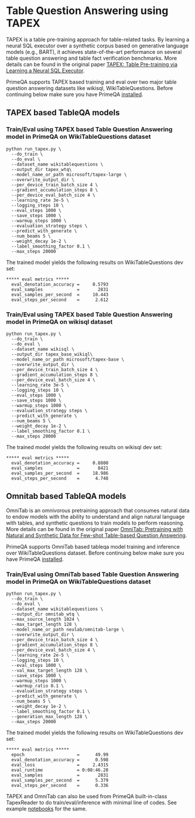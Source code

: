 # Table Question Answering using TAPEX

TAPEX is a table pre-training approach for table-related tasks. By learning a neural SQL executor over a synthetic corpus based on generative language models (e.g., BART), it achieves state-of-the-art performance on several table question answering and table fact verification benchmarks. More details can be found in the original paper [TAPEX: Table Pre-training via Learning a Neural SQL Executor](https://arxiv.org/pdf/2107.07653.pdf).

PrimeQA supports TAPEX based training and eval over two major table question answering datasets like wikisql, WikiTableQuestions.
Before continuing below make sure you have PrimeQA [installed](https://primeqa.github.io/primeqa/installation.html).

## TAPEX based TableQA models

### Train/Eval using TAPEX based Table Question Answering model in PrimeQA on WikiTableQuestions dataset
```
python run_tapex.py \
  --do_train \
  --do_eval \
  --dataset_name wikitablequestions \
  --output_dir tapex_wtq\
  --model_name_or_path microsoft/tapex-large \
  --overwrite_output_dir \
  --per_device_train_batch_size 4 \
  --gradient_accumulation_steps 8 \
  --per_device_eval_batch_size 4 \
  --learning_rate 3e-5 \
  --logging_steps 10 \
  --eval_steps 1000 \
  --save_steps 1000 \
  --warmup_steps 1000 \
  --evaluation_strategy steps \
  --predict_with_generate \
  --num_beams 5 \
  --weight_decay 1e-2 \
  --label_smoothing_factor 0.1 \
  --max_steps 20000 

```
The trained model yields the following results on WikiTableQuestions dev set:
```
***** eval metrics *****
  eval_denotation_accuracy =     0.5793
  eval_samples             =       2831
  eval_samples_per_second  =     10.443
  eval_steps_per_second    =      2.612
```
### Train/Eval using TAPEX based Table Question Answering model in PrimeQA on wikisql dataset

```
python run_tapex.py \
  --do_train \
  --do_eval \
  --dataset_name wikisql \
  --output_dir tapex_base_wikiql\
  --model_name_or_path microsoft/tapex-base \
  --overwrite_output_dir \
  --per_device_train_batch_size 4 \
  --gradient_accumulation_steps 8 \
  --per_device_eval_batch_size 4 \
  --learning_rate 3e-5 \
  --logging_steps 10 \
  --eval_steps 1000 \
  --save_steps 1000 \
  --warmup_steps 1000 \
  --evaluation_strategy steps \
  --predict_with_generate \
  --num_beams 5 \
  --weight_decay 1e-2 \
  --label_smoothing_factor 0.1 \
  --max_steps 20000 

```
The trained model yields the following results on wikisql dev set:
```
***** eval metrics *****
  eval_denotation_accuracy =     0.8800
  eval_samples             =       8421
  eval_samples_per_second  =     18.986
  eval_steps_per_second    =      4.748
```


## Omnitab based TableQA models

OmniTab is an omnivorous pretraining approach that consumes natural data to endow models with the ability to understand and align natural language with tables, and synthetic questions to train models to perform reasoning. More details can be found in the original paper [OmniTab: Pretraining with Natural and Synthetic Data for Few-shot Table-based Question Answering](https://arxiv.org/pdf/2207.03637.pdf).

PrimeQA supports OmniTab based tableqa model training and inference over WikiTableQuestions dataset.
Before continuing below make sure you have PrimeQA [installed](https://primeqa.github.io/primeqa/installation.html).

### Train/Eval using OmniTab based Table Question Answering model in PrimeQA on WikiTableQuestions dataset
```
python run_tapex.py \
  --do_train \
  --do_eval \
  --dataset_name wikitablequestions \
  --output_dir omnitab_wtq \
  --max_source_length 1024 \
  --max_target_length 128 \
  --model_name_or_path neulab/omnitab-large \
  --overwrite_output_dir \
  --per_device_train_batch_size 4 \
  --gradient_accumulation_steps 8 \
  --per_device_eval_batch_size 4 \
  --learning_rate 2e-5 \
  --logging_steps 10 \
  --eval_steps 1000 \
  --val_max_target_length 128 \
  --save_steps 1000 \
  --warmup_steps 1000 \
  --warmup_ratio 0.1 \
  --evaluation_strategy steps \
  --predict_with_generate \
  --num_beams 5 \
  --weight_decay 1e-2 \
  --label_smoothing_factor 0.1 \
  --generation_max_length 128 \
  --max_steps 20000 

```
The trained model yields the following results on WikiTableQuestions dev set:
```
***** eval metrics *****
  epoch                    =      49.99
  eval_denotation_accuracy =      0.598
  eval_loss                =     2.4315
  eval_runtime             = 0:08:46.28
  eval_samples             =       2831
  eval_samples_per_second  =      5.379
  eval_steps_per_second    =      0.336 
```

TAPEX and OmniTab can also be used from PrimeQA built-in-class TapexReader to do train/eval/inference with minimal line of codes. See example [notebooks](https://github.com/primeqa/primeqa/notebooks/tableqa) for the same. 
